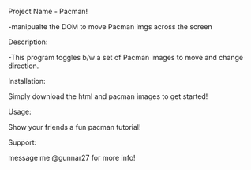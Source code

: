 Project Name - Pacman!

-manipualte the DOM to move Pacman imgs across the screen

Description: 

-This program toggles b/w a set of Pacman images to move and change direction.

Installation: 

Simply download the html and pacman images to get started!

Usage: 

Show your friends a fun pacman tutorial!

Support:

message me @gunnar27 for more info!

